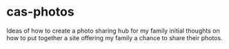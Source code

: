 # cas-photos
Ideas of how to create a photo sharing hub for my family
initial thoughts on how to put together a site offering my family a chance to share their photos.
